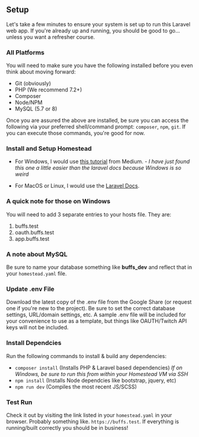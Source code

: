 ## Setup

Let's take a few minutes to ensure your system is set up to run this Laravel web app. If you're already up and running, you should be good to go... unless you want a refresher course.

### All Platforms

You will need to make sure you have the following installed before you even think about moving forward:
- Git (obviously)
- PHP (We recommend 7.2+)
- Composer
- Node/NPM
- MySQL (5.7 or 8)

Once you are assured the above are installed, be sure you can access the following via your preferred shell/command prompt: `composer`, `npm`, `git`. If you can execute those commands, you're good for now.

### Install and Setup Homestead

* For Windows, I would use [this tutorial](https://medium.com/@eaimanshoshi/i-am-going-to-write-down-step-by-step-procedure-to-setup-homestead-for-laravel-5-2-17491a423aa "Installing Homestead on Windows 10") from Medium. - *I have just found this one a little easier than the laravel docs because Windows is so weird*

* For MacOS or Linux, I would use the [Laravel Docs](https://laravel.com/docs/5.8/homestead#installation-and-setup "macOS and Linux Installation").

### A quick note for those on Windows

You will need to add 3 separate entries to your hosts file. They are:

1. buffs.test
2. oauth.buffs.test
3. app.buffs.test

### A note about MySQL

Be sure to name your database something like **buffs_dev** and reflect that in your `homestead.yaml` file.

### Update .env File

Download the latest copy of the .env file from the Google Share (or request one if you're new to the project). Be sure to set the correct database settings, URL/domain settings, etc. A sample .env file will be included for your convenience to use as a template, but things like OAUTH/Twitch API keys will not be included.

### Install Dependcies

Run the following commands to install & build any dependencies:
- `composer install` (Installs PHP & Laravel based dependencies) *If on Windows, be sure to run this from within your Homestead VM via SSH*
- `npm install` (Installs Node dependcies like bootstrap, jquery, etc)
- `npm run dev` (Compiles the most recent JS/SCSS)

### Test Run

Check it out by visiting the link listed in your `homestead.yaml` in your browser. Probably something like. `https://buffs.test`. If everything is running/built correctly you should be in business!



